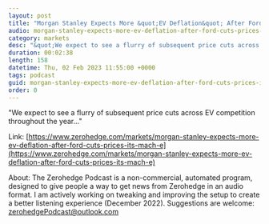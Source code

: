 ```yaml
---
layout: post
title: "Morgan Stanley Expects More &quot;EV Deflation&quot; After Ford Cuts Prices On Its Mach-E"
audio: morgan-stanley-expects-more-ev-deflation-after-ford-cuts-prices-its-mach-e-0
category: markets
desc: "&quot;We expect to see a flurry of subsequent price cuts across EV competition throughout the year...&quot;"
duration: 00:02:38
length: 158
datetime: Thu, 02 Feb 2023 11:55:00 +0000
tags: podcast
guid: morgan-stanley-expects-more-ev-deflation-after-ford-cuts-prices-its-mach-e-0
order: 0
---
```

&quot;We expect to see a flurry of subsequent price cuts across EV competition throughout the year...&quot;

Link: [https://www.zerohedge.com/markets/morgan-stanley-expects-more-ev-deflation-after-ford-cuts-prices-its-mach-e](https://www.zerohedge.com/markets/morgan-stanley-expects-more-ev-deflation-after-ford-cuts-prices-its-mach-e)

About: The Zerohedge Podcast is a non-commercial, automated program, designed to give people a way to get news from Zerohedge in an audio format.  I am actively working on tweaking and improving the setup to create a better listening experience (December 2022).  Suggestions are welcome: [zerohedgePodcast@outlook.com](mailto:zerohedgePodcast@outlook.com)